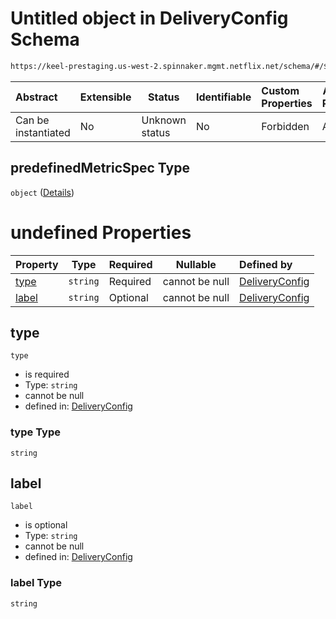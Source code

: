 # Untitled object in DeliveryConfig Schema

```txt
https://keel-prestaging.us-west-2.spinnaker.mgmt.netflix.net/schema/#/$defs/TargetTrackingPolicy/properties/predefinedMetricSpec
```




| Abstract            | Extensible | Status         | Identifiable | Custom Properties | Additional Properties | Access Restrictions | Defined In                                                    |
| :------------------ | ---------- | -------------- | ------------ | :---------------- | --------------------- | ------------------- | ------------------------------------------------------------- |
| Can be instantiated | No         | Unknown status | No           | Forbidden         | Allowed               | none                | [keel.schema.json\*](keel.schema.json "open original schema") |

## predefinedMetricSpec Type

`object` ([Details](keel-defs-predefinedmetricspecification.md))

# undefined Properties

| Property        | Type     | Required | Nullable       | Defined by                                                                                                                                                                                                      |
| :-------------- | -------- | -------- | -------------- | :-------------------------------------------------------------------------------------------------------------------------------------------------------------------------------------------------------------- |
| [type](#type)   | `string` | Required | cannot be null | [DeliveryConfig](keel-defs-predefinedmetricspecification-properties-type.md "https&#x3A;//keel-prestaging.us-west-2.spinnaker.mgmt.netflix.net/schema/#/$defs/PredefinedMetricSpecification/properties/type")   |
| [label](#label) | `string` | Optional | cannot be null | [DeliveryConfig](keel-defs-predefinedmetricspecification-properties-label.md "https&#x3A;//keel-prestaging.us-west-2.spinnaker.mgmt.netflix.net/schema/#/$defs/PredefinedMetricSpecification/properties/label") |

## type




`type`

-   is required
-   Type: `string`
-   cannot be null
-   defined in: [DeliveryConfig](keel-defs-predefinedmetricspecification-properties-type.md "https&#x3A;//keel-prestaging.us-west-2.spinnaker.mgmt.netflix.net/schema/#/$defs/PredefinedMetricSpecification/properties/type")

### type Type

`string`

## label




`label`

-   is optional
-   Type: `string`
-   cannot be null
-   defined in: [DeliveryConfig](keel-defs-predefinedmetricspecification-properties-label.md "https&#x3A;//keel-prestaging.us-west-2.spinnaker.mgmt.netflix.net/schema/#/$defs/PredefinedMetricSpecification/properties/label")

### label Type

`string`
